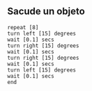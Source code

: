 ## Sacude un objeto

```blocks3
repeat [8]
turn left [15] degrees
wait [0.1] secs
turn right [15] degrees
wait [0.1] secs
turn right [15] degrees
wait [0.1] secs
turn left [15] degrees
wait [0.1] secs
end
```

